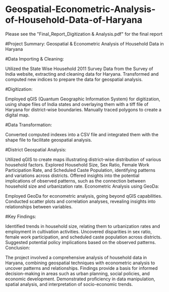 # Geospatial-Econometric-Analysis-of-Household-Data-of-Haryana
Please see the "Final_Report_Digitization &amp; Analysis.pdf" for the final report

#Project Summary: Geospatial & Econometric Analysis of Household Data in Haryana

#Data Importing & Cleaning:

Utilized the State Wise Household 2011 Survey Data from the Survey of India website, extracting and cleaning data for Haryana.
Transformed and computed new indices to prepare the data for geospatial analysis.

#Digitization:

Employed qGIS (Quantum Geographic Information System) for digitization, using shape files of India states and overlaying them with a tiff file of Haryana for district-wise boundaries.
Manually traced polygons to create a digital map.

#Data Transformation:

Converted computed indexes into a CSV file and integrated them with the shape file to facilitate geospatial analysis.

#District Geospatial Analysis:

Utilized qGIS to create maps illustrating district-wise distribution of various household factors.
Explored Household Size, Sex Ratio, Female Work Participation Rate, and Scheduled Caste Population, identifying patterns and variations across districts.
Offered insights into the potential implications of observed patterns, such as the connection between household size and urbanization rate.
Econometric Analysis using GeoDa:

Employed GeoDa for econometric analysis, going beyond qGIS capabilities.
Conducted scatter plots and correlation analyses, revealing insights into relationships between variables.

#Key Findings:

Identified trends in household size, relating them to urbanization rates and employment in cultivation activities.
Uncovered disparities in sex ratio, female work participation, and scheduled caste population across districts.
Suggested potential policy implications based on the observed patterns.
Conclusion:

The project involved a comprehensive analysis of household data in Haryana, combining geospatial techniques with econometric analysis to uncover patterns and relationships.
Findings provide a basis for informed decision-making in areas such as urban planning, social policies, and economic development.
Demonstrated proficiency in data manipulation, spatial analysis, and interpretation of socio-economic trends.
